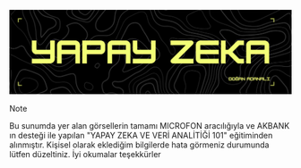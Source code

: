 ![](/yapayzeka.png)

>[!NOTE]
>Bu sunumda yer alan görsellerin tamamı MICROFON aracılığıyla ve AKBANK ın desteği ile yapılan "YAPAY ZEKA VE VERİ ANALİTİĞİ 101" eğitiminden alınmıştır. Kişisel olarak eklediğim bilgilerde hata görmeniz durumunda lütfen düzeltiniz. İyi okumalar teşekkürler
